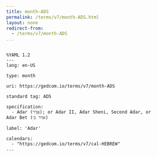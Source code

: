 ```yaml
---
title: month-ADS
permalink: /terms/v7/month-ADS.html
layout: none
redirect-from:
  - /terms/v7/month-ADS
...
```


```

%YAML 1.2
---
lang: en-US

type: month

uri: https://gedcom.io/terms/v7/month-ADS

standard tag: ADS

specification:
  - Adar (אֲדָר); or Adar II, Adar Sheni, Second Adar, or Adar Bet (אדר ב׳)

label: 'Adar'

calendars:
  - "https://gedcom.io/terms/v7/cal-HEBREW"
...

```
